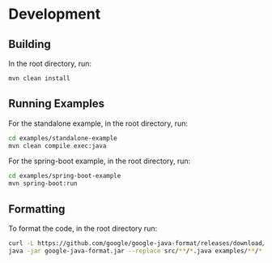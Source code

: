 # Development

## Building

In the root directory, run:

```bash
mvn clean install
```

## Running Examples

For the standalone example, in the root directory, run:

```bash
cd examples/standalone-example
mvn clean compile exec:java
```

For the spring-boot example, in the root directory, run:
```bash
cd examples/spring-boot-example
mvn spring-boot:run
```

## Formatting

To format the code, in the root directory run:

```bash
curl -L https://github.com/google/google-java-format/releases/download/v1.15.0/google-java-format-1.15.0-all-deps.jar -o google-java-format.jar
java -jar google-java-format.jar --replace src/**/*.java examples/**/*.java
```
